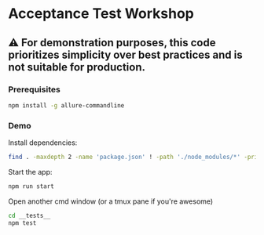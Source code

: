 # Acceptance Test Workshop

## :warning: For demonstration purposes, this code prioritizes simplicity over best practices and is not suitable for production.

### Prerequisites
``` bash
npm install -g allure-commandline
```


### Demo
Install dependencies:
``` bash
find . -maxdepth 2 -name 'package.json' ! -path './node_modules/*' -print0 | xargs -0 -n1 dirname | sort -u | xargs -I {} npm install --prefix {}
```

Start the app:
``` bash
npm run start
```

Open another cmd window (or a tmux pane if you're awesome)
``` bash
cd __tests__
npm test
```
